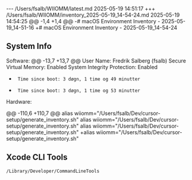 --- /Users/fsalb/WIIOMM/latest.md	2025-05-19 14:51:17
+++ /Users/fsalb/WIIOMM/inventory_2025-05-19_14-54-24.md	2025-05-19 14:54:25
@@ -1,4 +1,4 @@
-# macOS Environment Inventory - 2025-05-19_14-51-16
+# macOS Environment Inventory - 2025-05-19_14-54-24
 
 ## System Info
 Software:
@@ -13,7 +13,7 @@
       User Name: Fredrik Salberg (fsalb)
       Secure Virtual Memory: Enabled
       System Integrity Protection: Enabled
-      Time since boot: 3 døgn, 1 time og 49 minutter
+      Time since boot: 3 døgn, 1 time og 53 minutter
 
 Hardware:
 
@@ -110,6 +110,7 @@
 alias wiiomm="/Users/fsalb/Dev/cursor-setup/generate_inventory.sh"
 alias wiiomm="/Users/fsalb/Dev/cursor-setup/generate_inventory.sh"
 alias wiiomm="/Users/fsalb/Dev/cursor-setup/generate_inventory.sh"
+alias wiiomm="/Users/fsalb/Dev/cursor-setup/generate_inventory.sh"
 ## Xcode CLI Tools
 ```
 /Library/Developer/CommandLineTools
